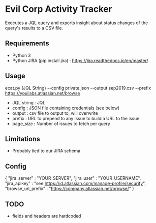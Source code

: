# Evil Corp Activity Tracker

Executes a JQL query and exports insight about status changes of the query's results to a CSV file.

## Requirements

- Python 3
- Python JIRA (pip install jira) : https://jira.readthedocs.io/en/master/

## Usage

ecat.py (JQL String) --config private.json --output sep2019.csv --prefix https://youilabs.atlassian.net/browse

- JQL string : JQL 
- config : JSON file containing credentials (see below)
- output : csv file to output to, will overwrite
- prefix : URL to prepend to any issue to build a URL to the issue
- page_size : Number of issues to fetch per query

## Limitations
- Probably tied to our JIRA schema

## Config

{
  "jira_server" : "YOUR_SERVER",
  "jira_user" : "YOUR_USERNAME",
  "jira_apikey" : "see https://id.atlassian.com/manage-profile/security",
  "browse_url_prefix" : "https://company.atlassian.net/browse/"
}

## TODO
- fields and headers are hardcoded